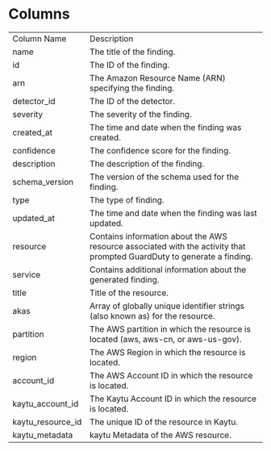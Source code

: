 # Columns  

<table>
	<tr><td>Column Name</td><td>Description</td></tr>
	<tr><td>name</td><td>The title of the finding.</td></tr>
	<tr><td>id</td><td>The ID of the finding.</td></tr>
	<tr><td>arn</td><td>The Amazon Resource Name (ARN) specifying the finding.</td></tr>
	<tr><td>detector_id</td><td>The ID of the detector.</td></tr>
	<tr><td>severity</td><td>The severity of the finding.</td></tr>
	<tr><td>created_at</td><td>The time and date when the finding was created.</td></tr>
	<tr><td>confidence</td><td>The confidence score for the finding.</td></tr>
	<tr><td>description</td><td>The description of the finding.</td></tr>
	<tr><td>schema_version</td><td>The version of the schema used for the finding.</td></tr>
	<tr><td>type</td><td>The type of finding.</td></tr>
	<tr><td>updated_at</td><td>The time and date when the finding was last updated.</td></tr>
	<tr><td>resource</td><td>Contains information about the AWS resource associated with the activity that prompted GuardDuty to generate a finding.</td></tr>
	<tr><td>service</td><td>Contains additional information about the generated finding.</td></tr>
	<tr><td>title</td><td>Title of the resource.</td></tr>
	<tr><td>akas</td><td>Array of globally unique identifier strings (also known as) for the resource.</td></tr>
	<tr><td>partition</td><td>The AWS partition in which the resource is located (aws, aws-cn, or aws-us-gov).</td></tr>
	<tr><td>region</td><td>The AWS Region in which the resource is located.</td></tr>
	<tr><td>account_id</td><td>The AWS Account ID in which the resource is located.</td></tr>
	<tr><td>kaytu_account_id</td><td>The Kaytu Account ID in which the resource is located.</td></tr>
	<tr><td>kaytu_resource_id</td><td>The unique ID of the resource in Kaytu.</td></tr>
	<tr><td>kaytu_metadata</td><td>kaytu Metadata of the AWS resource.</td></tr>
</table>